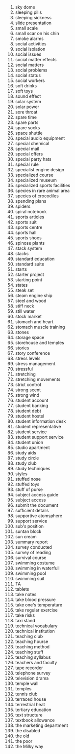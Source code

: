 1. sky dome
2. sleeping pills
3. sleeping sickness
4. slide presentation
5. small scale
6. small scar on his chin
7. smoke alarms
8. social activities
9. social isolation
10. social issues
11. social matter effects
12. social matters
13. social problems
14. social status
15. social workers
16. soft drinks
17. soft toys
18. sound effect
19. solar system
20. solar power
21. sore throat
22. spare time
23. spare parts
24. spare socks
25. space shuttle
26. special audio equipment
27. special chemical
28. special mail
29. special offers
30. special party hats
31. special rule
32. specialist engine design
33. specialized course
34. specialized museum
35. specialized sports facilities
36. species in rare animal area
37. species of crocodiles
38. spending plans
39. spiders
40. spiral notebook
41. sports articles
42. sports suit
43. sports centre
44. sports hall
45. sports shoes
46. spinose plants
47. stack system
48. stacks
49. standard education
50. standard suite
51. starts
52. starter project
53. starting point
54. states
55. steak set
56. steam engine ship
57. steel and wood
58. stiff neck
59. still water
60. stock market
61. stomach and heart
62. stomach muscle training
63. stones
64. storage space
65. storehouse and temples
66. stories
67. story conference
68. stress levels
69. stress management
70. stressful
71. stretching
72. stretching movements
73. strict control
74. strong scent
75. strong wind
76. student account
77. student banking
78. student debt
79. student hostel
80. student information desk
81. student representative
82. student service
83. student support service
84. student union
85. studio apartment
86. study aids
87. study circle
88. study club
89. study techniques
90. styles
91. stuffed nose
92. stuffed toys
93. stuff of purse
94. subject access guide
95. subject access
96. submit the document
97. sufficient details
98. supportive atomsphere
99. support service
100. sub's position
101. suntan block
102. sun cream
103. summary report
104. survey conducted
105. survey of reading
106. survival course
107. swimming costume
108. swimming in waterfull
109. swimming pool
110. swimming suit
111. TA
112. tablets
113. take notes
114. take blood pressure
115. take one's temperature
116. take regular exercise
117. take risks
118. taxi stand
119. technical vocabulary
120. technical institution
121. teaching club
122. teaching hourse
123. teaching method
124. teaching stuff
125. teaching syllabus
126. teachers and faculty
127. tape recorder
128. telephone survey
129. television drama
130. temple wall
131. temples
132. tennis club
133. terraced house
134. terrestrial heat
135. tertiary education
136. text structure
137. textbook allowance
138. the marketing department
139. the disabled
140. the old
141. the poor
142. the Milky way